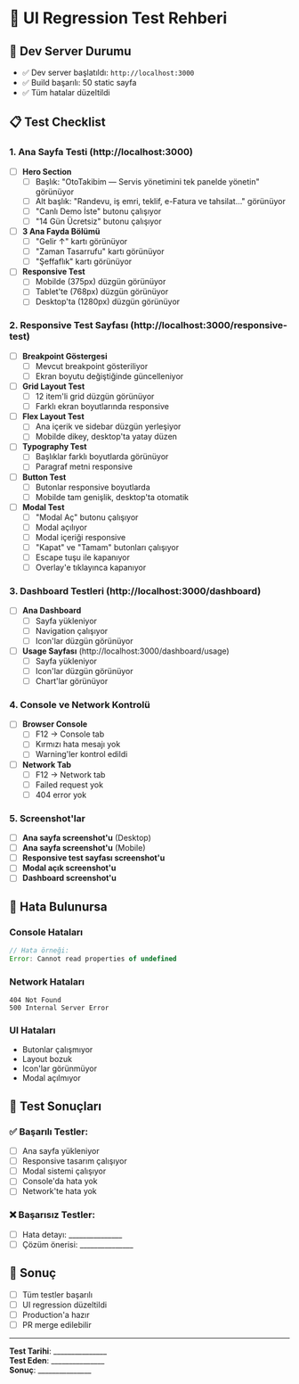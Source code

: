 # 🧪 UI Regression Test Rehberi

## 🚀 Dev Server Durumu
- ✅ Dev server başlatıldı: `http://localhost:3000`
- ✅ Build başarılı: 50 static sayfa
- ✅ Tüm hatalar düzeltildi

## 📋 Test Checklist

### 1. Ana Sayfa Testi (http://localhost:3000)
- [ ] **Hero Section**
  - [ ] Başlık: "OtoTakibim — Servis yönetimini tek panelde yönetin" görünüyor
  - [ ] Alt başlık: "Randevu, iş emri, teklif, e-Fatura ve tahsilat..." görünüyor
  - [ ] "Canlı Demo İste" butonu çalışıyor
  - [ ] "14 Gün Ücretsiz" butonu çalışıyor

- [ ] **3 Ana Fayda Bölümü**
  - [ ] "Gelir ↑" kartı görünüyor
  - [ ] "Zaman Tasarrufu" kartı görünüyor
  - [ ] "Şeffaflık" kartı görünüyor

- [ ] **Responsive Test**
  - [ ] Mobilde (375px) düzgün görünüyor
  - [ ] Tablet'te (768px) düzgün görünüyor
  - [ ] Desktop'ta (1280px) düzgün görünüyor

### 2. Responsive Test Sayfası (http://localhost:3000/responsive-test)
- [ ] **Breakpoint Göstergesi**
  - [ ] Mevcut breakpoint gösteriliyor
  - [ ] Ekran boyutu değiştiğinde güncelleniyor

- [ ] **Grid Layout Test**
  - [ ] 12 item'li grid düzgün görünüyor
  - [ ] Farklı ekran boyutlarında responsive

- [ ] **Flex Layout Test**
  - [ ] Ana içerik ve sidebar düzgün yerleşiyor
  - [ ] Mobilde dikey, desktop'ta yatay düzen

- [ ] **Typography Test**
  - [ ] Başlıklar farklı boyutlarda görünüyor
  - [ ] Paragraf metni responsive

- [ ] **Button Test**
  - [ ] Butonlar responsive boyutlarda
  - [ ] Mobilde tam genişlik, desktop'ta otomatik

- [ ] **Modal Test**
  - [ ] "Modal Aç" butonu çalışıyor
  - [ ] Modal açılıyor
  - [ ] Modal içeriği responsive
  - [ ] "Kapat" ve "Tamam" butonları çalışıyor
  - [ ] Escape tuşu ile kapanıyor
  - [ ] Overlay'e tıklayınca kapanıyor

### 3. Dashboard Testleri (http://localhost:3000/dashboard)
- [ ] **Ana Dashboard**
  - [ ] Sayfa yükleniyor
  - [ ] Navigation çalışıyor
  - [ ] Icon'lar düzgün görünüyor

- [ ] **Usage Sayfası** (http://localhost:3000/dashboard/usage)
  - [ ] Sayfa yükleniyor
  - [ ] Icon'lar düzgün görünüyor
  - [ ] Chart'lar görünüyor

### 4. Console ve Network Kontrolü
- [ ] **Browser Console**
  - [ ] F12 → Console tab
  - [ ] Kırmızı hata mesajı yok
  - [ ] Warning'ler kontrol edildi

- [ ] **Network Tab**
  - [ ] F12 → Network tab
  - [ ] Failed request yok
  - [ ] 404 error yok

### 5. Screenshot'lar
- [ ] **Ana sayfa screenshot'u** (Desktop)
- [ ] **Ana sayfa screenshot'u** (Mobile)
- [ ] **Responsive test sayfası screenshot'u**
- [ ] **Modal açık screenshot'u**
- [ ] **Dashboard screenshot'u**

## 🐛 Hata Bulunursa

### Console Hataları
```javascript
// Hata örneği:
Error: Cannot read properties of undefined
```

### Network Hataları
```
404 Not Found
500 Internal Server Error
```

### UI Hataları
- Butonlar çalışmıyor
- Layout bozuk
- Icon'lar görünmüyor
- Modal açılmıyor

## 📝 Test Sonuçları

### ✅ Başarılı Testler:
- [ ] Ana sayfa yükleniyor
- [ ] Responsive tasarım çalışıyor
- [ ] Modal sistemi çalışıyor
- [ ] Console'da hata yok
- [ ] Network'te hata yok

### ❌ Başarısız Testler:
- [ ] Hata detayı: _______________
- [ ] Çözüm önerisi: _______________

## 🎯 Sonuç
- [ ] Tüm testler başarılı
- [ ] UI regression düzeltildi
- [ ] Production'a hazır
- [ ] PR merge edilebilir

---

**Test Tarihi**: _______________  
**Test Eden**: _______________  
**Sonuç**: _______________
